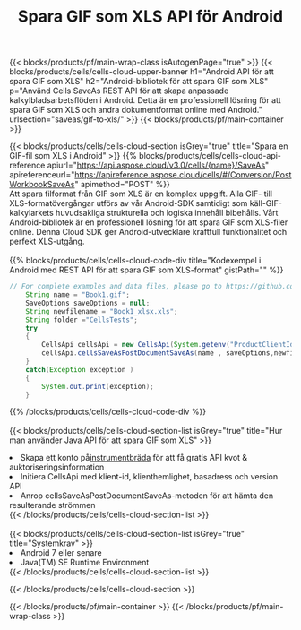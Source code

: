﻿---
title:  Spara GIF som XLS API för Android
description: Använder Aspose.Cells Cloud SDK för Android för att spara GIF-formatfil som XLS-formatfil.
url: /sv/android/saveas/gif-to-xls/
---
{{< blocks/products/pf/main-wrap-class isAutogenPage="true" >}}
{{< blocks/products/cells/cells-cloud-upper-banner h1="Android API för att spara GIF som XLS" h2="Android-bibliotek för att spara GIF som XLS" p="Använd Cells SaveAs REST API för att skapa anpassade kalkylbladsarbetsflöden i Android. Detta är en professionell lösning för att spara GIF som XLS och andra dokumentformat online med Android." urlsection="saveas/gif-to-xls/" >}}
{{< blocks/products/pf/main-container >}}

{{< blocks/products/cells/cells-cloud-section isGrey="true" title="Spara en GIF-fil som XLS i Android" >}}
{{% blocks/products/cells/cells-cloud-api-reference apiurl="https://api.aspose.cloud/v3.0/cells/{name}/SaveAs" apireferenceurl="https://apireference.aspose.cloud/cells/#/Conversion/PostWorkbookSaveAs" apimethod="POST" %}}
<br/>
Att spara filformat från GIF som XLS är en komplex uppgift. Alla GIF- till XLS-formatövergångar utförs av vår Android-SDK samtidigt som käll-GIF-kalkylarkets huvudsakliga strukturella och logiska innehåll bibehålls. Vårt Android-bibliotek är en professionell lösning för att spara GIF som XLS-filer online. Denna Cloud SDK ger Android-utvecklare kraftfull funktionalitet och perfekt XLS-utgång.
<br/>
<br/>
{{% blocks/products/cells/cells-cloud-code-div title="Kodexempel i Android med REST API för att spara GIF som XLS-format" gistPath="" %}}
  
```java
// For complete examples and data files, please go to https://github.com/aspose-cells-cloud/aspose-cells-cloud-android/
    String name = "Book1.gif";
    SaveOptions saveOptions = null;
    String newfilename = "Book1_xlsx.xls";
    String folder ="CellsTests";
    try
    {
        CellsApi cellsApi = new CellsApi(System.getenv("ProductClientId"), System.getenv("ProductClientSecret"));
        cellsApi.cellsSaveAsPostDocumentSaveAs(name , saveOptions,newfilename,false,false,folder,null,null,null,true);                       
    }
    catch(Exception exception )
    {
        System.out.print(exception);
    }
```
  
{{% /blocks/products/cells/cells-cloud-code-div %}}
<br/>
<br/>
{{< blocks/products/cells/cells-cloud-section-list isGrey="true" title="Hur man använder Java API för att spara GIF som XLS" >}}
<li> Skapa ett konto på<a href="https://dashboard.aspose.cloud/">instrumentbräda</a> för att få gratis API kvot & auktoriseringsinformation</li>
<li>Initiera CellsApi med klient-id, klienthemlighet, basadress och version API</li>
<li>Anrop cellsSaveAsPostDocumentSaveAs-metoden för att hämta den resulterande strömmen</li>
{{< /blocks/products/cells/cells-cloud-section-list >}}
<br/>
<br/>
{{< blocks/products/cells/cells-cloud-section-list isGrey="true" title="Systemkrav" >}}
<li>Android 7 eller senare</li>
<li>Java(TM) SE Runtime Environment</li>
{{< /blocks/products/cells/cells-cloud-section-list >}}

{{< /blocks/products/cells/cells-cloud-section >}}

{{< /blocks/products/pf/main-container >}}
{{< /blocks/products/pf/main-wrap-class >}}
